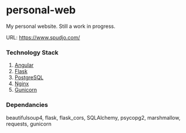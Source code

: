 # personal-web
My personal website. Still a work in progress.
 
URL: https://www.spudjo.com/
 
### Technology Stack
1. [Angular](https://angular.io/)
2. [Flask](https://flask.palletsprojects.com/en/1.1.x/)
3. [PostgreSQL](https://www.postgresql.org/)
4. [Nginx](https://www.nginx.com/)
5. [Gunicorn](https://gunicorn.org/)

### Dependancies
beautifulsoup4, flask, flask_cors, SQLAlchemy, psycopg2, marshmallow, requests, gunicorn
